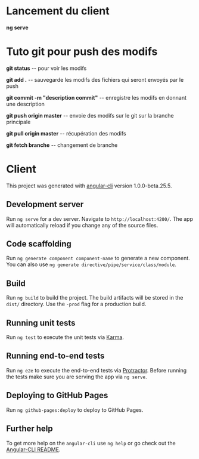 # Lancement du client

**ng serve**


# Tuto git pour push des modifs

**git status**
 -- pour voir les modifs

**git add .**                            -- sauvegarde les modifs des fichiers qui seront envoyés par le push

**git commit -m "description commit"**   -- enregistre les modifs en donnant une description

**git push origin master**               -- envoie des modifs sur le git sur la branche principale


**git pull origin master**               -- récupération des modifs


**git fetch branche**               -- changement de branche



# Client

This project was generated with [angular-cli](https://github.com/angular/angular-cli) version 1.0.0-beta.25.5.

## Development server
Run `ng serve` for a dev server. Navigate to `http://localhost:4200/`. The app will automatically reload if you change any of the source files.

## Code scaffolding

Run `ng generate component component-name` to generate a new component. You can also use `ng generate directive/pipe/service/class/module`.

## Build

Run `ng build` to build the project. The build artifacts will be stored in the `dist/` directory. Use the `-prod` flag for a production build.

## Running unit tests

Run `ng test` to execute the unit tests via [Karma](https://karma-runner.github.io).

## Running end-to-end tests

Run `ng e2e` to execute the end-to-end tests via [Protractor](http://www.protractortest.org/).
Before running the tests make sure you are serving the app via `ng serve`.

## Deploying to GitHub Pages

Run `ng github-pages:deploy` to deploy to GitHub Pages.

## Further help

To get more help on the `angular-cli` use `ng help` or go check out the [Angular-CLI README](https://github.com/angular/angular-cli/blob/master/README.md).
